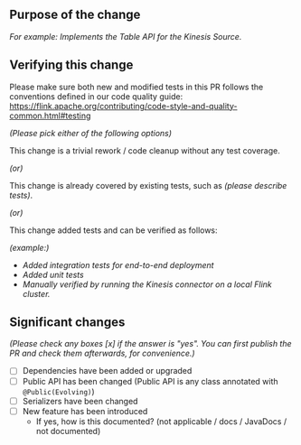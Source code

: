 <!--
*Thank you for contributing to Apache Flink AWS Connectors - we are happy that you want to help us improve our Flink connectors. To help the community review your contribution in the best possible way, please go through the checklist below, which will get the contribution into a shape in which it can be best reviewed.*

## Contribution Checklist

- The name of the pull request should correspond to a [JIRA issue](https://issues.apache.org/jira/projects/FLINK/issues). Exceptions are made for typos in JavaDoc or documentation files, which need no JIRA issue.
- Commits should be in the form of "[FLINK-XXXX][component] Title of the pull request", where [FLINK-XXXX] should be replaced by the actual issue number. 
    Generally, [component] should be the connector you are working on.
    For example: "[FLINK-XXXX][Connectors/Kinesis] XXXX" if you are working on the Kinesis connector or "[FLINK-XXXX][Connectors/AWS] XXXX" if you are working on components shared among all the connectors.
- Each pull request should only have one JIRA issue.
- Once all items of the checklist are addressed, remove the above text and this checklist, leaving only the filled out template below.
-->

## Purpose of the change

*For example: Implements the Table API for the Kinesis Source.*

## Verifying this change

Please make sure both new and modified tests in this PR follows the conventions defined in our code quality guide: https://flink.apache.org/contributing/code-style-and-quality-common.html#testing

*(Please pick either of the following options)*

This change is a trivial rework / code cleanup without any test coverage.

*(or)*

This change is already covered by existing tests, such as *(please describe tests)*.

*(or)*

This change added tests and can be verified as follows:

*(example:)*
- *Added integration tests for end-to-end deployment*
- *Added unit tests*
- *Manually verified by running the Kinesis connector on a local Flink cluster.*

## Significant changes
*(Please check any boxes [x] if the answer is "yes". You can first publish the PR and check them afterwards, for convenience.)*
- [ ] Dependencies have been added or upgraded
- [ ] Public API has been changed (Public API is any class annotated with `@Public(Evolving)`)
- [ ] Serializers have been changed
- [ ] New feature has been introduced
  - If yes, how is this documented? (not applicable / docs / JavaDocs / not documented)
